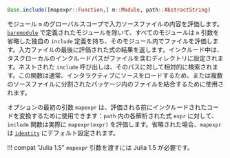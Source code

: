 ```julia
Base.include([mapexpr::Function,] m::Module, path::AbstractString)
```

モジュール `m` のグローバルスコープで入力ソースファイルの内容を評価します。 [`baremodule`](@ref) で定義されたモジュールを除いて、すべてのモジュールは `m` 引数を省略した独自の `include` 定義を持ち、そのモジュール内でファイルを評価します。入力ファイルの最後に評価された式の結果を返します。インクルード中は、タスクローカルのインクルードパスがファイルを含むディレクトリに設定されます。ネストされた `include` 呼び出しは、そのパスに対して相対的に検索されます。この関数は通常、インタラクティブにソースをロードするため、または複数のソースファイルに分割されたパッケージ内のファイルを結合するために使用されます。

オプションの最初の引数 `mapexpr` は、評価される前にインクルードされたコードを変換するために使用できます：`path` 内の各解析された式 `expr` に対して、`include` 関数は実際に `mapexpr(expr)` を評価します。省略された場合、`mapexpr` は [`identity`](@ref) にデフォルト設定されます。

!!! compat "Julia 1.5"
    `mapexpr` 引数を渡すには Julia 1.5 が必要です。

